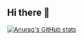 ## Hi there 👋

[![Anurag's GitHub stats](https://github-readme-stats.vercel.app/apiSprInec=anuraghazra)](https://github.com/anuraghazra/github-readme-stats)

